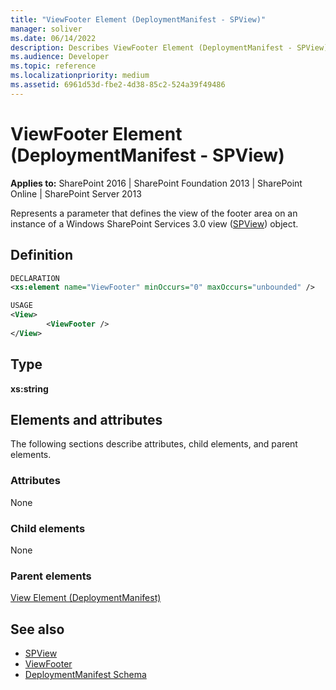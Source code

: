 ```yaml
---
title: "ViewFooter Element (DeploymentManifest - SPView)"
manager: soliver
ms.date: 06/14/2022
description: Describes ViewFooter Element (DeploymentManifest - SPView) and provides information on elements and attributes.
ms.audience: Developer
ms.topic: reference
ms.localizationpriority: medium
ms.assetid: 6961d53d-fbe2-4d38-85c2-524a39f49486
---
```


# ViewFooter Element (DeploymentManifest - SPView)

**Applies to:** SharePoint 2016 | SharePoint Foundation 2013 | SharePoint Online | SharePoint Server 2013

Represents a parameter that defines the view of the footer area on an instance of a Windows SharePoint Services 3.0 view ([SPView](https://msdn.microsoft.com/library/Microsoft.SharePoint.SPView.aspx)) object.

## Definition

```XML
DECLARATION
<xs:element name="ViewFooter" minOccurs="0" maxOccurs="unbounded" />

USAGE
<View>
        <ViewFooter />
</View>

```

## Type

**xs:string**

## Elements and attributes

The following sections describe attributes, child elements, and parent elements.

### Attributes

None

### Child elements

None

### Parent elements

[View Element (DeploymentManifest)](view-element-deploymentmanifest.md)

## See also

- [SPView](https://msdn.microsoft.com/library/Microsoft.SharePoint.SPView.aspx)
- [ViewFooter](https://msdn.microsoft.com/library/Microsoft.SharePoint.SPView.ViewFooter.aspx)
- [DeploymentManifest Schema](deploymentmanifest-schema.md)
